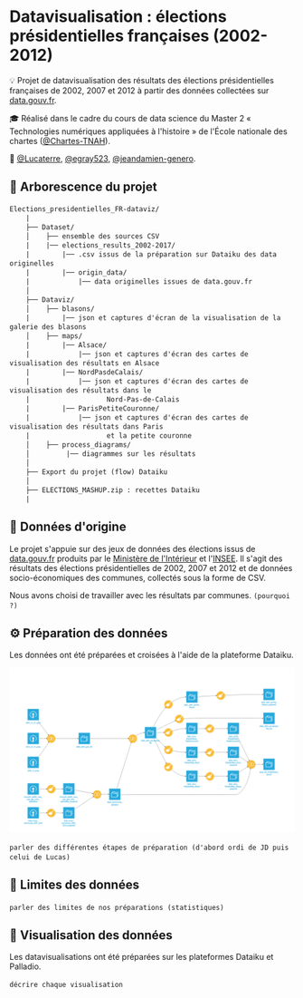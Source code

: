 # Datavisualisation : élections présidentielles françaises (2002-2012)

:bulb: Projet de datavisualisation des résultats des élections présidentielles françaises de 2002, 2007 et 2012 à partir des données collectées sur [data.gouv.fr](https://www.data.gouv.fr/fr/).

:mortar_board: Réalisé dans le cadre du cours de data science du Master 2 « Technologies numériques appliquées à l'histoire » de l'École nationale des chartes ([@Chartes-TNAH](https://github.com/Chartes-TNAH)).

:bust_in_silhouette: [@Lucaterre](https://github.com/Lucaterre), [@egray523](https://github.com/egray523), [@jeandamien-genero](https://github.com/jeandamien-genero).

## :open_file_folder: Arborescence du projet

```
Elections_presidentielles_FR-dataviz/
	|
	├── Dataset/
	│    ├── ensemble des sources CSV
	|    |── elections_results_2002-2017/
	|        |── .csv issus de la préparation sur Dataiku des data originelles
	|        |── origin_data/
	|            |── data originelles issues de data.gouv.fr
	│   
	├── Dataviz/
	│    ├── blasons/
	|        |── json et captures d'écran de la visualisation de la galerie des blasons
	│    ├── maps/
	|        |── Alsace/
	|            |── json et captures d'écran des cartes de visualisation des résultats en Alsace
	|        |── NordPasdeCalais/
	|            |── json et captures d'écran des cartes de visualisation des résultats dans le
	|					Nord-Pas-de-Calais
	|        |── ParisPetiteCouronne/
	|            |── json et captures d'écran des cartes de visualisation des résultats dans Paris 
	|					et la petite couronne
	│    ├── process_diagrams/
	│         |── diagrammes sur les résultats
	│     
	├── Export du projet (flow) Dataiku 
	│
	├── ELECTIONS_MASHUP.zip : recettes Dataiku
	|
```
## :scroll: Données d'origine

Le projet s'appuie sur des jeux de données des élections issus de [data.gouv.fr](https://www.data.gouv.fr/fr/) produits par le  [Ministère de l'Intérieur](https://www.data.gouv.fr/fr/posts/les-donnees-des-elections) et l'[INSEE](https://www.data.gouv.fr/fr/datasets/data-insee-sur-les-communes/). Il s'agit des résultats des élections présidentielles de 2002, 2007 et 2012 et de données socio-économiques des communes, collectés sous la forme de CSV.

Nous avons choisi de travailler avec les résultats par communes. ```(pourquoi ?)```

## :gear: Préparation des données

Les données ont été préparées et croisées à l'aide de la plateforme Dataiku.

![](./Flow_dataiku_elections_2002-2012.png)

```parler des différentes étapes de préparation (d'abord ordi de JD puis celui de Lucas)```

## :memo: Limites des données

```parler des limites de nos préparations (statistiques)```

## :art: Visualisation des données

Les datavisualisations ont été préparées sur les plateformes Dataiku et Palladio.

```décrire chaque visualisation```

